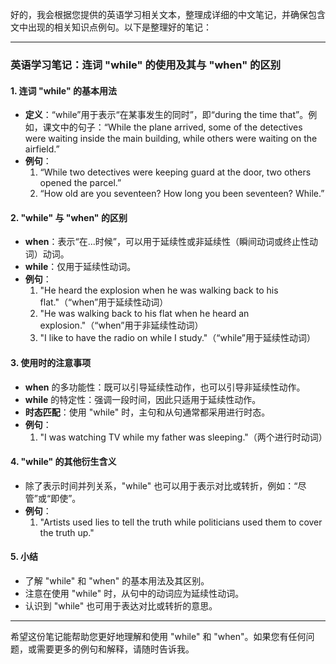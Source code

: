 好的，我会根据您提供的英语学习相关文本，整理成详细的中文笔记，并确保包含文中出现的相关知识点例句。以下是整理好的笔记：

---

### 英语学习笔记：连词 "while" 的使用及其与 "when" 的区别

#### 1. **连词 "while" 的基本用法**
   - **定义**：“while”用于表示“在某事发生的同时”，即“during the time that”。例如，课文中的句子：“While the plane arrived, some of the detectives were waiting inside the main building, while others were waiting on the airfield.”
   - **例句**：
     1. “While two detectives were keeping guard at the door, two others opened the parcel.”
     2. “How old are you seventeen? How long you been seventeen? While.”

#### 2. **"while" 与 "when" 的区别**
   - **when**：表示“在...时候”，可以用于延续性或非延续性（瞬间动词或终止性动词）动词。
   - **while**：仅用于延续性动词。
   - **例句**：
     1. "He heard the explosion when he was walking back to his flat."（“when”用于延续性动词）
     2. "He was walking back to his flat when he heard an explosion."（“when”用于非延续性动词）
     3. "I like to have the radio on while I study."（“while”用于延续性动词）

#### 3. **使用时的注意事项**
   - **when** 的多功能性：既可以引导延续性动作，也可以引导非延续性动作。
   - **while** 的特定性：强调一段时间，因此只适用于延续性动作。
   - **时态匹配**：使用 "while" 时，主句和从句通常都采用进行时态。
   - **例句**：
     1. "I was watching TV while my father was sleeping."（两个进行时动词）

#### 4. **"while" 的其他衍生含义**
   - 除了表示时间并列关系，"while" 也可以用于表示对比或转折，例如：“尽管”或“即使”。
   - **例句**：
     1. "Artists used lies to tell the truth while politicians used them to cover the truth up."

#### 5. **小结**
   - 了解 "while" 和 "when" 的基本用法及其区别。
   - 注意在使用 "while" 时，从句中的动词应为延续性动词。
   - 认识到 "while" 也可用于表达对比或转折的意思。

---

希望这份笔记能帮助您更好地理解和使用 "while" 和 "when"。如果您有任何问题，或需要更多的例句和解释，请随时告诉我。